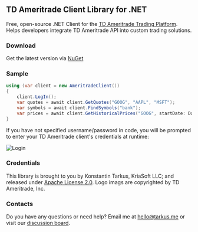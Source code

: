 ## TD Ameritrade Client Library for .NET

Free, open-source .NET Client for the [TD Ameritrade Trading Platform](https://www.tdameritrade.com/api.page).
Helps developers integrate TD Ameritrade API into custom trading solutions.

### Download

Get the latest version via [NuGet](https://www.nuget.org/packages/TDAmeritrade.Client/)

### Sample

```csharp
using (var client = new AmeritradeClient())
{
    client.LogIn();
    var quotes = await client.GetQuotes("GOOG", "AAPL", "MSFT");
    var symbols = await client.FindSymbols("bank");
    var prices = await client.GetHistoricalPrices("GOOG", startDate: DateTime.Now.AddYears(-1));
}
```

If you have not specified username/password in code, you will be prompted to enter your
TD Ameritrade client's credentials at runtime:

![Login](http://i.imgur.com/GKl4jYw.png)

### Credentials

This library is brought to you by Konstantin Tarkus, KriaSoft LLC;
and released under [Apache License 2.0](https://raw.github.com/kriasoft/tdameritrade/master/LICENSE.txt).
Logo imags are copyrighted by TD Ameritrade, Inc.

### Contacts

Do you have any questions or need help? Email me at [hello@tarkus.me](mailto:hello@tarkus.me)
or visit our [discussion board](https://groups.google.com/forum/#!forum/tdasdk).